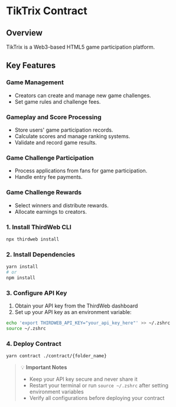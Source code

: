 # TikTrix Contract

## Overview

TikTrix is a Web3-based HTML5 game participation platform.

## Key Features

### Game Management

- Creators can create and manage new game challenges.
- Set game rules and challenge fees.

### Gameplay and Score Processing

- Store users' game participation records.
- Calculate scores and manage ranking systems.
- Validate and record game results.

### Game Challenge Participation

- Process applications from fans for game participation.
- Handle entry fee payments.

### Game Challenge Rewards

- Select winners and distribute rewards.
- Allocate earnings to creators.

### 1. Install ThirdWeb CLI

```bash
npx thirdweb install
```

### 2. Install Dependencies

```bash
yarn install
# or
npm install
```

### 3. Configure API Key

1. Obtain your API key from the ThirdWeb dashboard
2. Set up your API key as an environment variable:

```bash
echo 'export THIRDWEB_API_KEY="your_api_key_here"' >> ~/.zshrc
source ~/.zshrc
```

### 4. Deploy Contract

```bash
yarn contract ./contract/{folder_name}
```

> 💡 **Important Notes**
>
> - Keep your API key secure and never share it
> - Restart your terminal or run `source ~/.zshrc` after setting environment variables
> - Verify all configurations before deploying your contract
